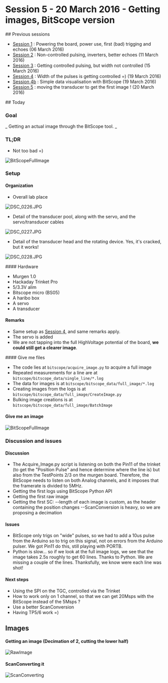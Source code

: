 # Session 5 - 20 March 2016 - Getting images, BitScope version

## Previous sessions

- [Session 1](Session_1.md) : Powering the board, power use, first (bad) trigging and echoes (06 March 2016)
- [Session 2](Session_2.md) : Non-controlled pulsing, inverters, better echoes (11 March 2016)
- [Session 3](Session_3.md) : Getting controlled pulsing, but width not controlled (15 March 2016)
- [Session 4](Session_4.md) : Width of the pulses is getting controlled =) (19 March 2016)
- [Session 4b](Session_4b.md) : Simple data visualisation with BitScope (19 March 2016)
- [Session 5](Session_5.md) : moving the transducer to get the first image ! (20 March 2016)

## Today

### Goal
_ Getting an actual image through the BitScope tool. _

### TL;DR
- Not too bad =)

![BitScopeFullImage](/bitscope/full_image/20160320-020140-Signal-bitscope-DATA.log-SC.png)

### Setup
#### Organization

- Overall lab place

![DSC_0226.JPG](/Images/Session_5/DSC_0226.JPG)

- Detail of the transducer pool, along with the servo, and the servo/transducer cables

![DSC_0227.JPG](/Images/Session_5/DSC_0227.JPG)

- Detail of the transducer head and the rotating device. Yes, it's cracked, but it works!

![DSC_0228.JPG](/Images/Session_5/DSC_0228.JPG)


#### Hardware
- Murgen 1.0
- Hackaday Trinket Pro
- 5/3.3V alim
- Bitscope micro (BS05)
- A haribo box
- A servo
- A transducer

#### Remarks 
- Same setup as [Session 4](Session_4.md), and same remarks apply.
- The servo is added
- We are not tapping into the full HighVoltage potential of the board, **we could still get a clearer image**.

#### Give me files

- The code lies at ```bitscope/acquire_image.py``` to acquire a full image
- Repeated measurements for a line are at ```bitscope/bitscope_data/single_line/*.log```
- The data for images is at ```bitscope/bitscope_data/full_image/*.log```
- Creating images from the logs is at ```bitscope/bitscope_data/full_image/CreateImage.py```
- Bulking image creations is at ```bitscope/bitscope_data/full_image/BatchImage```

#### Give me an image

![BitScopeFullImage](/bitscope/full_image/20160320-020140-Signal-bitscope-DATA.log-SC.png)

### Discussion and issues

#### Discussion
- The Acquire_Image.py script is listening on both the Pin11 of the trinket (to get the "Position Pulse" and hence determine where the line is) but also from the TestPoints 2/3 on the murgen board. Therefore, the BitScope needs to listen on both Analog channels, and it imposes that the framerate is divided to 5MHz.
- Getting the first logs using BitScope Python API
- Getting the first raw image
- Getting the first SC:
--length of each image is custom, as the header containing the position changes
--ScanConversion is heavy, so we are proposing a decimation
#### Issues
- BitScope only trigs on "wide" pulses, so we had to add a 10us pulse from the Arduino so to trig on this signal, not on errors from the Arduino pulser. We got Pin11 do this, still playing with PORTB.
- Python is slow... so if we look at the full image logs, we see that the image takes 2.5s roughly to get 60 lines. Thanks to Python. We are missing a couple of the lines. Thanksfully, we know were each line was shot!

#### Next steps
- Using the SPI on the TGC, controlled via the Trinket
- How to work only on 1 channel, so that we can get 20Msps with the BitScope instead of the 5Msps ?
- Use a better ScanConversion
- Having TP5/6 work =)

## Images
#### Getting an image (Decimation of 2, cutting the lower half)
![RawImage](/bitscope/full_image/20160320-020140-Signal-bitscope-DATA.med.png)
#### ScanConverting it
![ScanConverting](/bitscope/full_image/20160320-020140-Signal-bitscope-DATA.med-SC.png)






